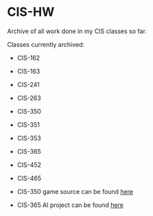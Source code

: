# CIS-HW
Archive of all work done in my CIS classes so far.

Classes currently archived:
- CIS-162
- CIS-163
- CIS-241
- CIS-263
- CIS-350
- CIS-351
- CIS-353
- CIS-365
- CIS-452
- CIS-465

- CIS-350 game source can be found [here](https://github.com/theHooloovoo/Space-Game)
- CIS-365 AI project can be found [here](https://github.com/JohnFrocillo/CIS365_AI_Project)
